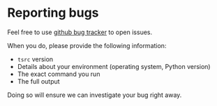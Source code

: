 # Reporting bugs

Feel free to use [github bug tracker](https://github.com/TankerApp/tsrc/issues) to open issues.

When you do, please provide the following information:

* `tsrc` version
* Details about your environment (operating system, Python version)
* The exact command you run
* The full output

Doing so will ensure we can investigate your bug right away.
